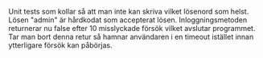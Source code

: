 Unit tests som kollar så att man inte kan skriva vilket lösenord som helst. Lösen "admin" är hårdkodat som accepterat lösen. 
Inloggningsmetoden returnerar nu false efter 10 misslyckade försök vilket avslutar programmet. Tar man bort denna retur så hamnar användaren i en timeout istället innan ytterligare försök kan påbörjas. 
